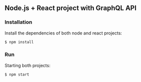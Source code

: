 ## Node.js + React project with GraphQL API

### Installation

Install the dependencies of both node and react projects: 
```sh
$ npm install
```

### Run

Starting both projects:

```sh
$ npm start
```




